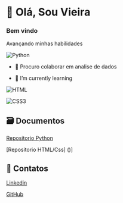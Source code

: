  # 👋 Olá, Sou Vieira
 ### Bem vindo  

Avançando minhas habilidades

![Python](https://img.shields.io/badge/Python-14354C?style=for-the-badge&logo=python&logoColor=white) 

- 💞️ Procuro colaborar em analise de dados

- 🌱 I’m currently learning
  
![HTML](https://img.shields.io/badge/HTML5-E34F26?style=for-the-badge&logo=html5&logoColor=white)

![CSS3](https://img.shields.io/badge/CSS3-1572B6?style=for-the-badge&logo=css3&logoColor=white)


## 🗃️ Documentos

[Repositorio Python](https://github.com/revn28/python)

[Repositorio HTML/Css] ()]

## 📱 Contatos
[Linkedin](https://www.linkedin.com/in/roberto-vieira-358208106/)

[GitHub](https://github.com/revn28)



<!---
revn28/revn28 is a ✨ special ✨ repository because its `README.md` (this file) appears on your GitHub profile.
You can click the Preview link to take a look at your changes.
--->
